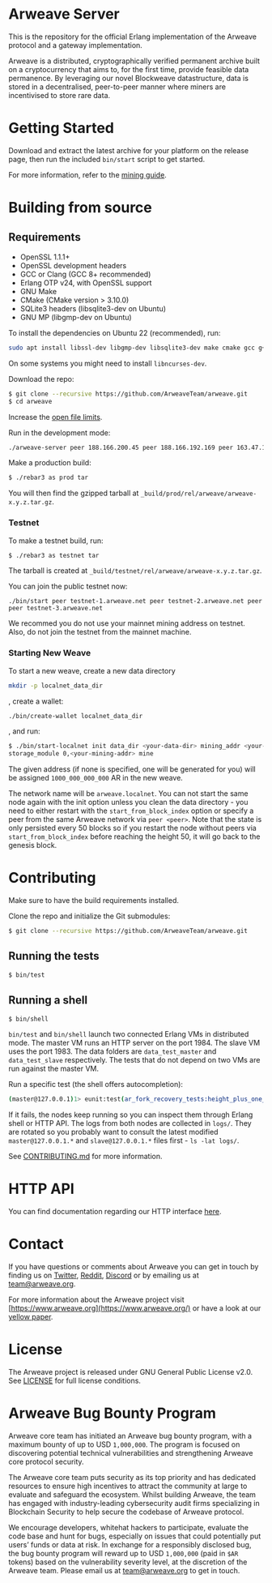 # Arweave Server

This is the repository for the official Erlang implementation of the Arweave
protocol and a gateway implementation.

Arweave is a distributed, cryptographically verified permanent archive built
on a cryptocurrency that aims to, for the first time, provide feasible data
permanence. By leveraging our novel Blockweave datastructure, data is stored
in a decentralised, peer-to-peer manner where miners are incentivised to
store rare data.

# Getting Started

Download and extract the latest archive for your platform on the release
page, then run the included `bin/start` script to get started.

For more information, refer to the [mining guide](https://docs.arweave.org/info/mining/mining-guide).

# Building from source

## Requirements

- OpenSSL 1.1.1+
- OpenSSL development headers
- GCC or Clang (GCC 8+ recommended)
- Erlang OTP v24, with OpenSSL support
- GNU Make
- CMake (CMake version > 3.10.0)
- SQLite3 headers (libsqlite3-dev on Ubuntu)
- GNU MP (libgmp-dev on Ubuntu)

To install the dependencies on Ubuntu 22 (recommended), run:

```sh
sudo apt install libssl-dev libgmp-dev libsqlite3-dev make cmake gcc g++
```

On some systems you might need to install `libncurses-dev`.

Download the repo:

```sh
$ git clone --recursive https://github.com/ArweaveTeam/arweave.git
$ cd arweave
```

Increase the [open file
limits](https://docs.arweave.org/info/mining/mining-guide#preparation-file-descriptors-limit).

Run in the development mode:

```sh
./arweave-server peer 188.166.200.45 peer 188.166.192.169 peer 163.47.11.64 peer 139.59.51.59 peer 138.197.232.192
```

Make a production build:

```sh
$ ./rebar3 as prod tar
```

You will then find the gzipped tarball at `_build/prod/rel/arweave/arweave-x.y.z.tar.gz`.

### Testnet

To make a testnet build, run:

```sh
$ ./rebar3 as testnet tar
```

The tarball is created at `_build/testnet/rel/arweave/arweave-x.y.z.tar.gz`.

You can join the public testnet now:

```
./bin/start peer testnet-1.arweave.net peer testnet-2.arweave.net peer peer testnet-3.arweave.net
```

We recommed you do not use your mainnet mining address on testnet. Also, do not join the
testnet from the mainnet machine.

### Starting New Weave

To start a new weave, create a new data directory

```sh
mkdir -p localnet_data_dir
```
,
create a wallet:

```sh
./bin/create-wallet localnet_data_dir
```
,
and run:

```sh
$ ./bin/start-localnet init data_dir <your-data-dir> mining_addr <your-mining-addr>
storage_module 0,<your-mining-addr> mine
```

The given address (if none is specified, one will be generated for you) will be assigned
`1000_000_000_000` AR in the new weave.

The network name will be `arweave.localnet`. You can not start the same node again with the
init option unless you clean the data directory - you need to either restart with the
`start_from_block_index` option or specify a peer from the same Arweave network via
`peer <peer>`. Note that the state is only persisted every 50 blocks so if you
restart the node without peers via `start_from_block_index` before reaching the height 50,
it will go back to the genesis block.

# Contributing

Make sure to have the build requirements installed.

Clone the repo and initialize the Git submodules:

```sh
$ git clone --recursive https://github.com/ArweaveTeam/arweave.git
```

## Running the tests

```sh
$ bin/test
```

## Running a shell

```sh
$ bin/shell
```

`bin/test` and `bin/shell` launch two connected Erlang VMs in distributed mode. The master VM runs an HTTP server on the port 1984. The slave VM uses the port 1983. The data folders are `data_test_master` and `data_test_slave` respectively. The tests that do not depend on two VMs are run against the master VM.

Run a specific test (the shell offers autocompletion):

```sh
(master@127.0.0.1)1> eunit:test(ar_fork_recovery_tests:height_plus_one_fork_recovery_test_()).
```

If it fails, the nodes keep running so you can inspect them through Erlang shell or HTTP API.
The logs from both nodes are collected in `logs/`. They are rotated so you probably want to
consult the latest modified `master@127.0.0.1.*` and `slave@127.0.0.1.*` files first - `ls -lat
logs/`.

See [CONTRIBUTING.md](CONTRIBUTING.md) for more information.

# HTTP API

You can find documentation regarding our HTTP interface [here](http_iface_docs.md).

# Contact

If you have questions or comments about Arweave you can get in touch by
finding us on [Twitter](https://twitter.com/ArweaveTeam/), [Reddit](https://www.reddit.com/r/arweave), [Discord](https://discord.gg/DjAFMJc) or by
emailing us at team@arweave.org.


For more information about the Arweave project visit [https://www.arweave.org](https://www.arweave.org/)
or have a look at our [yellow paper](https://yellow-paper.arweave.dev).

# License

The Arweave project is released under GNU General Public License v2.0.
See [LICENSE](LICENSE.md) for full license conditions.

# Arweave Bug Bounty Program

Arweave core team has initiated an Arweave bug bounty program, with a maximum bounty of up to USD `1,000,000`. The program is focused on discovering potential technical vulnerabilities and strengthening Arweave core protocol security.

The Arweave core team puts security as its top priority and has dedicated resources to ensure high incentives to attract the community at large to evaluate and safeguard the ecosystem. Whilst building Arweave, the team has engaged with industry-leading cybersecurity audit firms specializing in Blockchain Security to help secure the codebase of Arweave protocol.

We encourage developers, whitehat hackers to participate, evaluate the code base and hunt for bugs, especially on issues that could potentially put users’ funds or data at risk. In exchange for a responsibly disclosed bug, the bug bounty program will reward up to USD `1,000,000` (paid in `$AR` tokens) based on the vulnerability severity level, at the discretion of the Arweave team. Please email us at team@arweave.org to get in touch.
